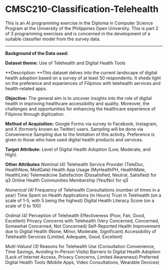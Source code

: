 # CMSC210-Classification-Telehealth
This is an AI programming exercise in the Diploma in Computer Science Program at the University of the Philippines Open University. This is part 2 of 3 programming exercises and is concerned in the development of a suitable classifier model from the survey data.

-------------------------------------------------------
**Background of the Data used:**

**Dataset theme:** Use of Telehealth and Digital Health Tools

**Description: **This dataset delves into the current landscape of digital health adoption based on a survey of at least 50 respondents. It sheds light on the preference and experiences of Filipinos with telehealth services and health-related apps.

**Objective:** The general aim is to uncover insights into the role of digital health in improving healthcare accessibility and quality. Moreover, the challenges and opportunities for enhancing the healthcare experience of Filipinos through digitization.

**Method of Acquisition:** Google Forms via survey to Facebook, Instagram, and X (formerly known as Twitter) users. Sampling will be done via Convenience Sampling due to the limitation of this activity. Preference is given to those who have used digital health products and services.

**Target Attribute:** Level of Digital Health Adoption (Low, Moderate, and High)

**Other Attributes**
_Nominal (4)_
Telehealth Service Provider (TeleDoc, HealthNow, MedGate)
Health App Usage (MyHealthPH, HealthMate, HealthLink)
Telemedicine Satisfaction (Dissatisfied, Neutral, Satisfied) for q3
Online Health Communities Membership (Yes/No) for q3

_Numerical (4)_
Frequency of Telehealth Consultations (number of times in a year)
Time Spent on Health Applications (in Hours)
Trust in Telehealth (on a scale of 1-5, with 5 being the highest)
Digital Health Literacy Score (on a scale of 0 to 100)

_Ordinal (4)_
Perception of Telehealth Effectiveness (Poor, Fair, Good, Excellent)
Privacy Concerns with Telehealth (Very Concerned, Concerned, Somewhat Concerned, Not Concerned)
Self-Reported Health Improvement due to Digital Health (None, Minor, Moderate, Significant)
Accessibility of Telehealth Services (Limited, Adequate, Good, Excellent)

_Multi-Valued (3)_
Reasons for Telehealth Use (Consultation Convenience, Time Savings, Avoiding In-Person Visits)
Barriers to Digital Health Adoption (Lack of Internet Access, Privacy Concerns, Limited Awareness)
Preferred Digital Health Tools (Mobile Apps, Video Consultations, Wearable Devices)
